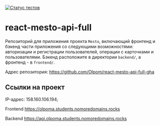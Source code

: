 [![Статус тестов](../../actions/workflows/tests.yml/badge.svg)](../../actions/workflows/tests.yml)

# react-mesto-api-full
Репозиторий для приложения проекта `Mesto`, включающий фронтенд и бэкенд части приложения со следующими возможностями: авторизации и регистрации пользователей, операции с карточками и пользователями. Бэкенд расположите в директории `backend/`, а фронтенд - в `frontend/`. 

Адрес репозитория: https://github.com/Olpom/react-mesto-api-full-gha

## Ссылки на проект

IP-адрес: 158.160.106.194;

Frontend https://olpoma.students.nomoredomains.rocks

Backend https://api.olpoma.students.nomoredomains.rocks